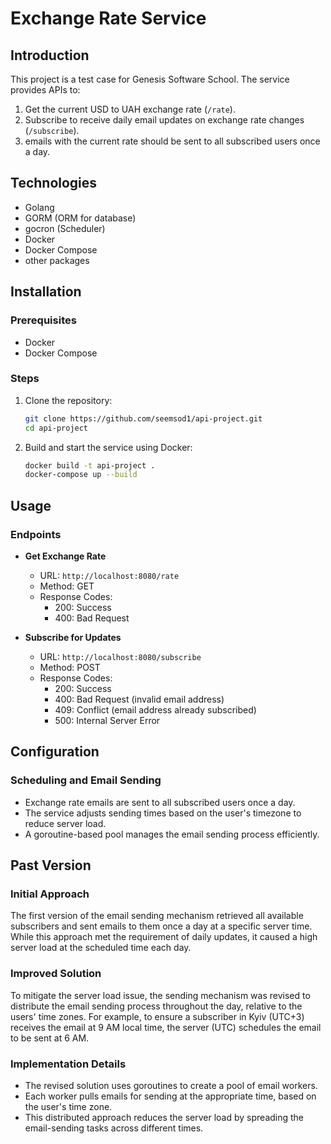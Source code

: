 # Exchange Rate Service

## Introduction

This project is a test case for Genesis Software School. The service provides APIs to:
1. Get the current USD to UAH exchange rate (`/rate`).
2. Subscribe to receive daily email updates on exchange rate changes (`/subscribe`).
3. emails with the current rate should be sent to all subscribed users once a day.

## Technologies

- Golang
- GORM (ORM for database)
- gocron (Scheduler)
- Docker
- Docker Compose
- other packages

## Installation

### Prerequisites

- Docker
- Docker Compose

### Steps

1. Clone the repository:
    ```sh
    git clone https://github.com/seemsod1/api-project.git
    cd api-project
    ```

2. Build and start the service using Docker:
    ```sh
    docker build -t api-project .
    docker-compose up --build
    ```

## Usage

### Endpoints

- **Get Exchange Rate**
    - URL: `http://localhost:8080/rate`
    - Method: GET
    - Response Codes:
        - 200: Success
        - 400: Bad Request

- **Subscribe for Updates**
    - URL: `http://localhost:8080/subscribe`
    - Method: POST
    - Response Codes:
        - 200: Success
        - 400: Bad Request (invalid email address)
        - 409: Conflict (email address already subscribed)
        - 500: Internal Server Error

## Configuration

### Scheduling and Email Sending

- Exchange rate emails are sent to all subscribed users once a day.
- The service adjusts sending times based on the user's timezone to reduce server load.
- A goroutine-based pool manages the email sending process efficiently.


## Past Version

### Initial Approach

The first version of the email sending mechanism retrieved all available subscribers and sent emails to them once a day at a specific server time. While this approach met the requirement of daily updates, it caused a high server load at the scheduled time each day.

### Improved Solution

To mitigate the server load issue, the sending mechanism was revised to distribute the email sending process throughout the day, relative to the users' time zones. For example, to ensure a subscriber in Kyiv (UTC+3) receives the email at 9 AM local time, the server (UTC) schedules the email to be sent at 6 AM.

### Implementation Details

- The revised solution uses goroutines to create a pool of email workers.
- Each worker pulls emails for sending at the appropriate time, based on the user's time zone.
- This distributed approach reduces the server load by spreading the email-sending tasks across different times.
